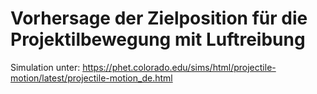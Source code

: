 # Vorhersage der Zielposition für die Projektilbewegung mit Luftreibung

Simulation unter: https://phet.colorado.edu/sims/html/projectile-motion/latest/projectile-motion_de.html